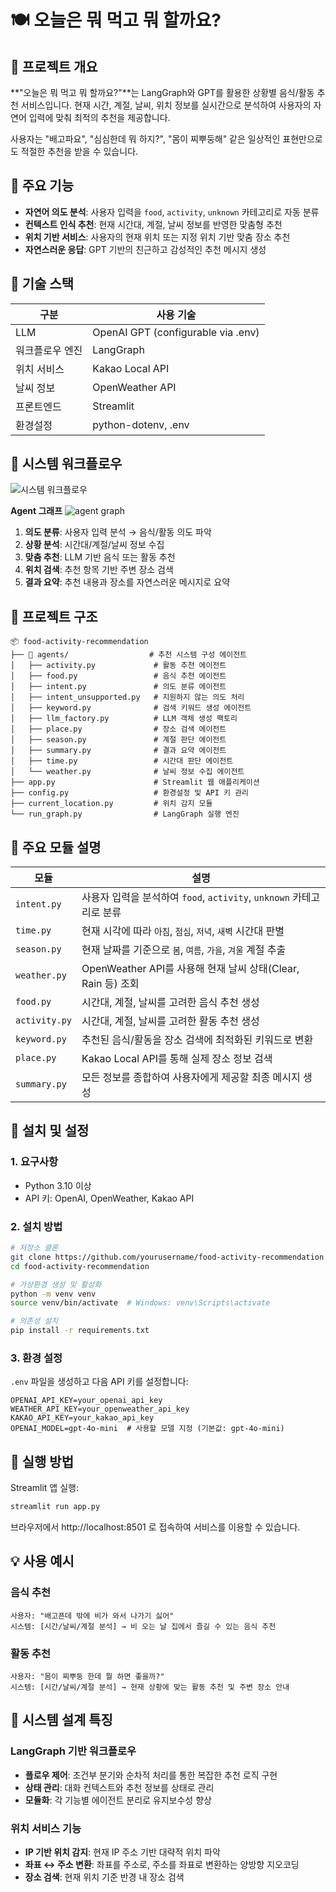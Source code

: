 # 🍽️ 오늘은 뭐 먹고 뭐 할까요?

## 📖 프로젝트 개요

**"오늘은 뭐 먹고 뭐 할까요?"**는 LangGraph와 GPT를 활용한 상황별 음식/활동 추천 서비스입니다. 현재 시간, 계절, 날씨, 위치 정보를 실시간으로 분석하여 사용자의 자연어 입력에 맞춰 최적의 추천을 제공합니다.

사용자는 "배고파요", "심심한데 뭐 하지?", "몸이 찌뿌둥해" 같은 일상적인 표현만으로도 적절한 추천을 받을 수 있습니다.

## 🎯 주요 기능

- **자연어 의도 분석**: 사용자 입력을 `food`, `activity`, `unknown` 카테고리로 자동 분류
- **컨텍스트 인식 추천**: 현재 시간대, 계절, 날씨 정보를 반영한 맞춤형 추천
- **위치 기반 서비스**: 사용자의 현재 위치 또는 지정 위치 기반 맞춤 장소 추천
- **자연스러운 응답**: GPT 기반의 친근하고 감성적인 추천 메시지 생성

## 🧩 기술 스택

| 구분 | 사용 기술 |
|------|-----------|
| LLM | OpenAI GPT (configurable via .env) |
| 워크플로우 엔진 | LangGraph |
| 위치 서비스 | Kakao Local API |
| 날씨 정보 | OpenWeather API |
| 프론트엔드 | Streamlit |
| 환경설정 | python-dotenv, .env |

## 🔄 시스템 워크플로우
![시스템 워크플로우](./assets/workflow-diagram.svg)

**Agent 그래프**
![agent graph](./assets/graph_agents.png)

1. **의도 분류**: 사용자 입력 분석 → 음식/활동 의도 파악
2. **상황 분석**: 시간대/계절/날씨 정보 수집
3. **맞춤 추천**: LLM 기반 음식 또는 활동 추천
4. **위치 검색**: 추천 항목 기반 주변 장소 검색
5. **결과 요약**: 추천 내용과 장소를 자연스러운 메시지로 요약

## 📁 프로젝트 구조

```
📦 food-activity-recommendation
├── 📂 agents/                  # 추천 시스템 구성 에이전트
│   ├── activity.py             # 활동 추천 에이전트
│   ├── food.py                 # 음식 추천 에이전트
│   ├── intent.py               # 의도 분류 에이전트
│   ├── intent_unsupported.py   # 지원하지 않는 의도 처리
│   ├── keyword.py              # 검색 키워드 생성 에이전트
│   ├── llm_factory.py          # LLM 객체 생성 팩토리
│   ├── place.py                # 장소 검색 에이전트
│   ├── season.py               # 계절 판단 에이전트
│   ├── summary.py              # 결과 요약 에이전트
│   ├── time.py                 # 시간대 판단 에이전트
│   └── weather.py              # 날씨 정보 수집 에이전트
├── app.py                      # Streamlit 웹 애플리케이션
├── config.py                   # 환경설정 및 API 키 관리
├── current_location.py         # 위치 감지 모듈
└── run_graph.py                # LangGraph 실행 엔진
```

## 🔧 주요 모듈 설명

| 모듈 | 설명 |
|------|------|
| `intent.py` | 사용자 입력을 분석하여 `food`, `activity`, `unknown` 카테고리로 분류 |
| `time.py` | 현재 시각에 따라 `아침`, `점심`, `저녁`, `새벽` 시간대 판별 |
| `season.py` | 현재 날짜를 기준으로 `봄`, `여름`, `가을`, `겨울` 계절 추출 |
| `weather.py` | OpenWeather API를 사용해 현재 날씨 상태(Clear, Rain 등) 조회 |
| `food.py` | 시간대, 계절, 날씨를 고려한 음식 추천 생성 |
| `activity.py` | 시간대, 계절, 날씨를 고려한 활동 추천 생성 |
| `keyword.py` | 추천된 음식/활동을 장소 검색에 최적화된 키워드로 변환 |
| `place.py` | Kakao Local API를 통해 실제 장소 정보 검색 |
| `summary.py` | 모든 정보를 종합하여 사용자에게 제공할 최종 메시지 생성 |

## 🔧 설치 및 설정

### 1. 요구사항

- Python 3.10 이상
- API 키: OpenAI, OpenWeather, Kakao API

### 2. 설치 방법

```bash
# 저장소 클론
git clone https://github.com/yourusername/food-activity-recommendation.git
cd food-activity-recommendation

# 가상환경 생성 및 활성화
python -m venv venv
source venv/bin/activate  # Windows: venv\Scripts\activate

# 의존성 설치
pip install -r requirements.txt
```

### 3. 환경 설정

`.env` 파일을 생성하고 다음 API 키를 설정합니다:

```
OPENAI_API_KEY=your_openai_api_key
WEATHER_API_KEY=your_openweather_api_key
KAKAO_API_KEY=your_kakao_api_key
OPENAI_MODEL=gpt-4o-mini  # 사용할 모델 지정 (기본값: gpt-4o-mini)
```

## 🚀 실행 방법

Streamlit 앱 실행:

```bash
streamlit run app.py
```

브라우저에서 http://localhost:8501 로 접속하여 서비스를 이용할 수 있습니다.

## 💡 사용 예시

### 음식 추천

```
사용자: "배고픈데 밖에 비가 와서 나가기 싫어"
시스템: [시간/날씨/계절 분석] → 비 오는 날 집에서 즐길 수 있는 음식 추천
```

### 활동 추천

```
사용자: "몸이 찌뿌둥 한데 뭘 하면 좋을까?"
시스템: [시간/날씨/계절 분석] → 현재 상황에 맞는 활동 추천 및 주변 장소 안내
```

## 🧠 시스템 설계 특징

### LangGraph 기반 워크플로우

- **플로우 제어**: 조건부 분기와 순차적 처리를 통한 복잡한 추천 로직 구현
- **상태 관리**: 대화 컨텍스트와 추천 정보를 상태로 관리
- **모듈화**: 각 기능별 에이전트 분리로 유지보수성 향상

### 위치 서비스 기능

- **IP 기반 위치 감지**: 현재 IP 주소 기반 대략적 위치 파악
- **좌표 ↔ 주소 변환**: 좌표를 주소로, 주소를 좌표로 변환하는 양방향 지오코딩
- **장소 검색**: 현재 위치 기준 반경 내 장소 검색
